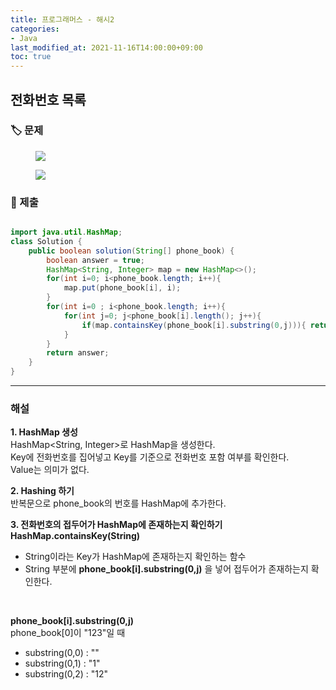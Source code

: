 ```yaml
---
title: 프로그래머스 - 해시2
categories:
- Java
last_modified_at: 2021-11-16T14:00:00+09:00
toc: true
---
```


## 전화번호 목록
### :label: 문제
<figure>
<img src="https://user-images.githubusercontent.com/63999784/143186442-cd13b259-1cbd-4354-ad97-074e5953a341.png">
</figure>
<figure>
<img src="https://user-images.githubusercontent.com/63999784/143186514-faf55d37-c2e0-4814-be13-ea11bb4a38b8.png">
</figure>

### :bookmark: 제출

```java

import java.util.HashMap;
class Solution {
    public boolean solution(String[] phone_book) {
        boolean answer = true;
        HashMap<String, Integer> map = new HashMap<>();
        for(int i=0; i<phone_book.length; i++){
            map.put(phone_book[i], i);
        }
        for(int i=0 ; i<phone_book.length; i++){
            for(int j=0; j<phone_book[i].length(); j++){
                if(map.containsKey(phone_book[i].substring(0,j))){ return false; }      
            }
        }
        return answer;
    }
}
```
---

### 해설
**1. HashMap 생성** <br>
HashMap<String, Integer>로 HashMap을 생성한다. <br>
Key에 전화번호를 집어넣고 Key를 기준으로 전화번호 포함 여부를 확인한다. <br>
Value는 의미가 없다.<br>

**2. Hashing 하기** <br>
반복문으로 phone_book의 번호를 HashMap에 추가한다. <br>

**3. 전화번호의 접두어가 HashMap에 존재하는지 확인하기** <br>
**HashMap.containsKey(String)**
- String이라는 Key가 HashMap에 존재하는지 확인하는 함수
- String 부분에 **phone_book[i].substring(0,j)** 을 넣어 접두어가 존재하는지 확인한다.
<br>

**phone_book[i].substring(0,j)** <br>
phone_book[0]이 "123"일 때
- substring(0,0) : ""
- substring(0,1) : "1"
- substring(0,2) : "12"
